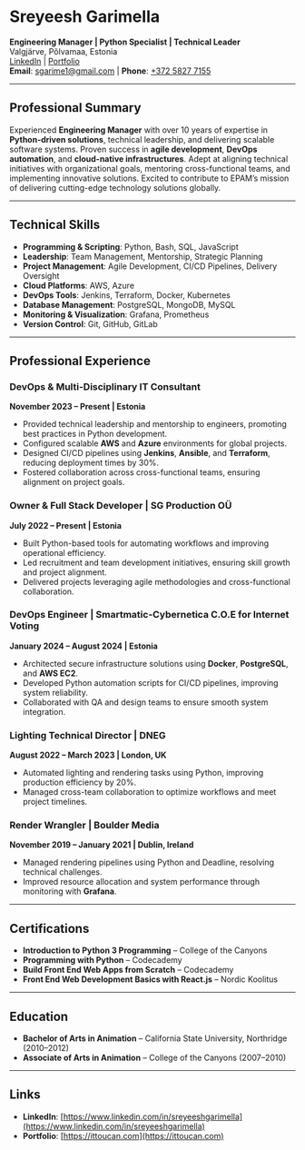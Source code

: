 # Sreyeesh Garimella

**Engineering Manager | Python Specialist | Technical Leader**  
Valgjärve, Põlvamaa, Estonia  
[LinkedIn](https://www.linkedin.com/in/sreyeeshgarimella) | [Portfolio](https://ittoucan.com)  
**Email**: [sgarime1@gmail.com](mailto:sgarime1@gmail.com) | **Phone**: [+372 5827 7155](tel:+37258277155)

---

## Professional Summary

Experienced **Engineering Manager** with over 10 years of expertise in **Python-driven solutions**, technical leadership, and delivering scalable software systems. Proven success in **agile development**, **DevOps automation**, and **cloud-native infrastructures**. Adept at aligning technical initiatives with organizational goals, mentoring cross-functional teams, and implementing innovative solutions. Excited to contribute to EPAM’s mission of delivering cutting-edge technology solutions globally.

---

## Technical Skills

- **Programming & Scripting**: Python, Bash, SQL, JavaScript
- **Leadership**: Team Management, Mentorship, Strategic Planning
- **Project Management**: Agile Development, CI/CD Pipelines, Delivery Oversight
- **Cloud Platforms**: AWS, Azure
- **DevOps Tools**: Jenkins, Terraform, Docker, Kubernetes
- **Database Management**: PostgreSQL, MongoDB, MySQL
- **Monitoring & Visualization**: Grafana, Prometheus
- **Version Control**: Git, GitHub, GitLab

---

## Professional Experience

### DevOps & Multi-Disciplinary IT Consultant  
**November 2023 – Present | Estonia**

- Provided technical leadership and mentorship to engineers, promoting best practices in Python development.  
- Configured scalable **AWS** and **Azure** environments for global projects.  
- Designed CI/CD pipelines using **Jenkins**, **Ansible**, and **Terraform**, reducing deployment times by 30%.  
- Fostered collaboration across cross-functional teams, ensuring alignment on project goals.

### Owner & Full Stack Developer | SG Production OÜ  
**July 2022 – Present | Estonia**

- Built Python-based tools for automating workflows and improving operational efficiency.  
- Led recruitment and team development initiatives, ensuring skill growth and project alignment.  
- Delivered projects leveraging agile methodologies and cross-functional collaboration.

### DevOps Engineer | Smartmatic-Cybernetica C.O.E for Internet Voting  
**January 2024 – August 2024 | Estonia**

- Architected secure infrastructure solutions using **Docker**, **PostgreSQL**, and **AWS EC2**.  
- Developed Python automation scripts for CI/CD pipelines, improving system reliability.  
- Collaborated with QA and design teams to ensure smooth system integration.

### Lighting Technical Director | DNEG  
**August 2022 – March 2023 | London, UK**

- Automated lighting and rendering tasks using Python, improving production efficiency by 20%.  
- Managed cross-team collaboration to optimize workflows and meet project timelines.

### Render Wrangler | Boulder Media  
**November 2019 – January 2021 | Dublin, Ireland**

- Managed rendering pipelines using Python and Deadline, resolving technical challenges.  
- Improved resource allocation and system performance through monitoring with **Grafana**.

---

## Certifications

- **Introduction to Python 3 Programming** – College of the Canyons  
- **Programming with Python** – Codecademy  
- **Build Front End Web Apps from Scratch** – Codecademy  
- **Front End Web Development Basics with React.js** – Nordic Koolitus  

---

## Education

- **Bachelor of Arts in Animation** – California State University, Northridge (2010–2012)  
- **Associate of Arts in Animation** – College of the Canyons (2007–2010)  

---

## Links

- **LinkedIn**: [https://www.linkedin.com/in/sreyeeshgarimella](https://www.linkedin.com/in/sreyeeshgarimella)  
- **Portfolio**: [https://ittoucan.com](https://ittoucan.com)  
